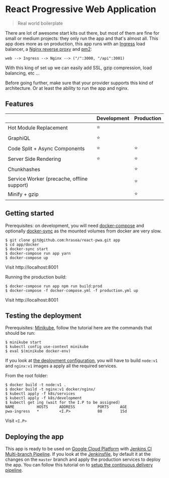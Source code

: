 # React Progressive Web Application

> Real world boilerplate

There are lot of awesome start kits out there, but most of them are fine for small or medium projects: they only run the app and that's almost all. This app does more as on production, this app runs with an [Ingress](https://kubernetes.io/docs/concepts/services-networking/ingress/) load balancer, a [Nginx reverse proxy](https://www.nginx.com/resources/wiki/) and [pm2](http://pm2.keymetrics.io/):

```web --> Ingress --> Nginx --> ("/":3000, "/api":3001)```

With this king of set up we can easily add SSL, gzip compression, load balancing, etc ...

Before going further, make sure that your provider supports this kind of architecture. Or at least the ability to run the app and nginx.

## Features

| | Development | Production
--- | --- | ---
Hot Module Replacement | :star: |
GraphiQL | :star: |
Code Split + Async Components | :star: | :star:
Server Side Rendering | :star: | :star:
Chunkhashes | | :star:
Service Worker (precache, offline support) | | :star:
Minify + gzip | | :star:

## Getting started

Prerequisites: on development, you will need [docker-compose](https://docs.docker.com/compose/) and optionally [docker-sync](http://docker-sync.io/) as the mounted volumes from docker are very slow.

    $ git clone git@github.com:hrasoa/react-pwa.git app
    $ cd app/docker
    $ docker-sync start
    $ docker-compose run app yarn
    $ docker-compose up

Visit http://localhost:8001

Running the production build:

    $ docker-compose run app npm run build:prod
    $ docker-compose -f docker-compose.yml -f production.yml up
    
Visit http://localhost:8001
  
## Testing the deployment

Prerequisites: [Minikube](https://kubernetes.io/docs/tutorials/stateless-application/hello-minikube/), follow the tutorial here are the commands that should be run:

    $ minikube start
    $ kubectl config use-context minikube
    $ eval $(minikube docker-env)
    
If you look at [the deployment configuration](https://github.com/hrasoa/react-pwa/blob/master/k8s/development/app.yml), you will have to build ```node:v1``` and ```nginx:v1``` images a apply all the required services. 

From the root folder:

    $ docker build -t node:v1 .
    $ docker build -t nginx:v1 docker/nginx/
    $ kubectl apply -f k8s/services
    $ kubectl apply -f k8s/development
    $ kubectl get ing (wait for the I.P to be assigned)
    NAME          HOSTS     ADDRESS          PORTS     AGE
    pwa-ingress   *         <I.P>            80        15d
    
Visit ```<I.P>```

## Deploying the app

This app is ready to be used on [Google Cloud Platform](https://cloud.google.com/) with [Jenkins CI Multi-branch Pipeline](https://jenkins.io/doc/book/pipeline/multibranch/). 
If you look at the [Jenkinsfile](https://github.com/hrasoa/react-pwa/blob/master/Jenkinsfile), by default it at the changes on the ```master``` branch and apply the production services to deploy the app.
You can follow this tutorial on to [setup the continuous delivery pipeline](https://cloud.google.com/solutions/continuous-delivery-jenkins-container-engine).
   

